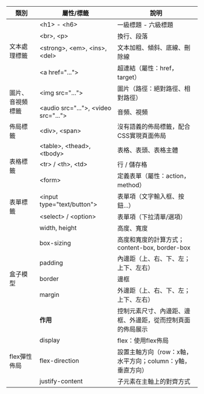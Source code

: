 <div>
<table>
  <thead>
    <tr>
      <th>類別</th>
      <th>屬性/標籤</th>
      <th>說明</th>
    </tr>
  </thead>
  <tbody>
    <!-- HTML標籤部分 -->
    <tr>
      <td rowspan="4">文本處理標籤</td>
      <td>&lt;h1&gt; - &lt;h6&gt;</td>
      <td>一級標題 - 六級標題</td>
    </tr>
    <tr>
      <td>&lt;br&gt;, &lt;p&gt;</td>
      <td>換行、段落</td>
    </tr>
    <tr>
      <td>&lt;strong&gt;, &lt;em&gt;, &lt;ins&gt;, &lt;del&gt;</td>
      <td>文本加粗、傾斜、底線、刪除線</td>
    </tr>
    <tr>
      <td>&lt;a href="..."&gt;</td>
      <td>超連結（屬性：href，target）</td>
    </tr>
    <tr>
      <td rowspan="2">圖片、音視頻標籤</td>
      <td>&lt;img src="..."&gt;</td>
      <td>圖片（路徑：絕對路徑、相對路徑）</td>
    </tr>
    <tr>
      <td>&lt;audio src="..."&gt;, &lt;video src="..."&gt;</td>
      <td>音頻、視頻</td>
    </tr>
    <tr>
      <td>佈局標籤</td>
      <td>&lt;div&gt;, &lt;span&gt;</td>
      <td>沒有語義的佈局標籤，配合CSS實現頁面佈局</td>
    </tr>
    <tr>
      <td rowspan="3">表格標籤</td>
      <td>&lt;table&gt;, &lt;thead&gt;, &lt;tbody&gt;</td>
      <td>表格、表頭、表格主體</td>
    </tr>
    <tr>
      <td>&lt;tr&gt; / &lt;th&gt;, &lt;td&gt;</td>
      <td>行 / 儲存格</td>
    </tr>
    <tr>
      <td>&lt;form&gt;</td>
      <td>定義表單（屬性：action，method）</td>
    </tr>
    <tr>
      <td rowspan="2">表單標籤</td>
      <td>&lt;input type="text/button"&gt;</td>
      <td>表單項（文字輸入框、按鈕...）</td>
    </tr>
    <tr>
      <td>&lt;select&gt; / &lt;option&gt;</td>
      <td>表單項（下拉清單/選項）</td>
    </tr>
    <tr>
      <td rowspan="6">盒子模型</td>
      <td>width, height</td>
      <td>高度、寬度</td>
    </tr>
    <tr>
      <td>box-sizing</td>
      <td>高度和寬度的計算方式；content-box, border-box</td>
    </tr>
    <tr>
      <td>padding</td>
      <td>內邊距（上、右、下、左；上下、左右）</td>
    </tr>
    <tr>
      <td>border</td>
      <td>邊框</td>
    </tr>
    <tr>
      <td>margin</td>
      <td>外邊距（上、右、下、左；上下、左右）</td>
    </tr>
    <tr>
      <td><b>作用</b></td>
      <td>控制元素尺寸、內邊距、邊框、外邊距，從而控制頁面的佈局展示</td>
    </tr>
    <tr>
      <td rowspan="3">flex彈性佈局</td>
      <td>display</td>
      <td>flex：使用flex佈局</td>
    </tr>
    <tr>
      <td>flex-direction</td>
      <td>設置主軸方向（row：x軸，水平方向；column：y軸，垂直方向）</td>
    </tr>
    <tr>
      <td>justify-content</td>
      <td>子元素在主軸上的對齊方式</td>
    </tr>
  </tbody>
</table>
</div>

